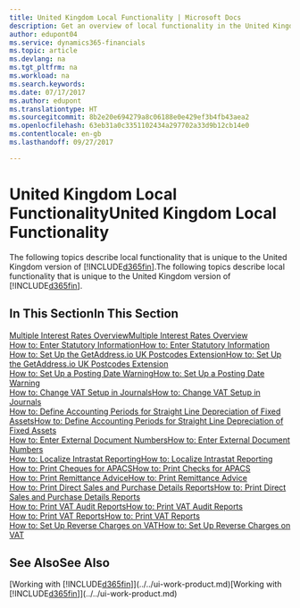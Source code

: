 ```yaml
---
title: United Kingdom Local Functionality | Microsoft Docs
description: Get an overview of local functionality in the United Kingdom version of [!INCLUDE[d365fin](../../includes/d365fin_md.md)].
author: edupont04
ms.service: dynamics365-financials
ms.topic: article
ms.devlang: na
ms.tgt_pltfrm: na
ms.workload: na
ms.search.keywords: 
ms.date: 07/17/2017
ms.author: edupont
ms.translationtype: HT
ms.sourcegitcommit: 8b2e20e694279a8c06188e0e429ef3b4fb43aea2
ms.openlocfilehash: 63eb31a0c3351102434a297702a33d9b12cb14e0
ms.contentlocale: en-gb
ms.lasthandoff: 09/27/2017

---
```

# <a name="united-kingdom-local-functionality"></a><span data-ttu-id="956b0-103">United Kingdom Local Functionality</span><span class="sxs-lookup"><span data-stu-id="956b0-103">United Kingdom Local Functionality</span></span>
<span data-ttu-id="956b0-104">The following topics describe local functionality that is unique to the United Kingdom version of [!INCLUDE[d365fin](../../includes/d365fin_md.md)].</span><span class="sxs-lookup"><span data-stu-id="956b0-104">The following topics describe local functionality that is unique to the United Kingdom version of [!INCLUDE[d365fin](../../includes/d365fin_md.md)].</span></span>  

## <a name="in-this-section"></a><span data-ttu-id="956b0-105">In This Section</span><span class="sxs-lookup"><span data-stu-id="956b0-105">In This Section</span></span>  
[<span data-ttu-id="956b0-106">Multiple Interest Rates Overview</span><span class="sxs-lookup"><span data-stu-id="956b0-106">Multiple Interest Rates Overview</span></span>](multiple-interest-rates-overview.md)  
[<span data-ttu-id="956b0-107">How to: Enter Statutory Information</span><span class="sxs-lookup"><span data-stu-id="956b0-107">How to: Enter Statutory Information</span></span>](how-to-enter-statutory-information.md)  
[<span data-ttu-id="956b0-108">How to: Set Up the GetAddress.io UK Postcodes Extension</span><span class="sxs-lookup"><span data-stu-id="956b0-108">How to: Set Up the GetAddress.io UK Postcodes Extension</span></span>](uk-setup-postal-code-service.md)  
[<span data-ttu-id="956b0-109">How to: Set Up a Posting Date Warning</span><span class="sxs-lookup"><span data-stu-id="956b0-109">How to: Set Up a Posting Date Warning</span></span>](how-to-set-up-a-posting-date-warning.md)  
[<span data-ttu-id="956b0-110">How to: Change VAT Setup in Journals</span><span class="sxs-lookup"><span data-stu-id="956b0-110">How to: Change VAT Setup in Journals</span></span>](how-to-change-vat-setup-in-journals.md)  
[<span data-ttu-id="956b0-111">How to: Define Accounting Periods for Straight Line Depreciation of Fixed Assets</span><span class="sxs-lookup"><span data-stu-id="956b0-111">How to: Define Accounting Periods for Straight Line Depreciation of Fixed Assets</span></span>](how-to-define-accounting-periods-for-straight-line-depreciation-of-fixed-assets.md)  
[<span data-ttu-id="956b0-112">How to: Enter External Document Numbers</span><span class="sxs-lookup"><span data-stu-id="956b0-112">How to: Enter External Document Numbers</span></span>](how-to-enter-external-document-numbers.md)  
[<span data-ttu-id="956b0-113">How to: Localize Intrastat Reporting</span><span class="sxs-lookup"><span data-stu-id="956b0-113">How to: Localize Intrastat Reporting</span></span>](how-to-localize-intrastat-reporting.md)  
[<span data-ttu-id="956b0-114">How to: Print Cheques for APACS</span><span class="sxs-lookup"><span data-stu-id="956b0-114">How to: Print Checks for APACS</span></span>](how-to-print-checks-for-apacs.md)  
[<span data-ttu-id="956b0-115">How to: Print Remittance Advice</span><span class="sxs-lookup"><span data-stu-id="956b0-115">How to: Print Remittance Advice</span></span>](how-to-print-remittance-advice.md)  
[<span data-ttu-id="956b0-116">How to: Print Direct Sales and Purchase Details Reports</span><span class="sxs-lookup"><span data-stu-id="956b0-116">How to: Print Direct Sales and Purchase Details Reports</span></span>](how-to-print-direct-sales-and-purchase-details-reports.md)  
[<span data-ttu-id="956b0-117">How to: Print VAT Audit Reports</span><span class="sxs-lookup"><span data-stu-id="956b0-117">How to: Print VAT Audit Reports</span></span>](how-to-print-vat-audit-reports.md)  
[<span data-ttu-id="956b0-118">How to: Print VAT Reports</span><span class="sxs-lookup"><span data-stu-id="956b0-118">How to: Print VAT Reports</span></span>](how-to-print-vat-reports.md)  
[<span data-ttu-id="956b0-119">How to: Set Up Reverse Charges on VAT</span><span class="sxs-lookup"><span data-stu-id="956b0-119">How to: Set Up Reverse Charges on VAT</span></span>](how-to-set-up-reverse-charges-on-vat.md)  

## <a name="see-also"></a><span data-ttu-id="956b0-120">See Also</span><span class="sxs-lookup"><span data-stu-id="956b0-120">See Also</span></span>
<span data-ttu-id="956b0-121">[Working with [!INCLUDE[d365fin](../../includes/d365fin_md.md)]](../../ui-work-product.md)</span><span class="sxs-lookup"><span data-stu-id="956b0-121">[Working with [!INCLUDE[d365fin](../../includes/d365fin_md.md)]](../../ui-work-product.md)</span></span>  

